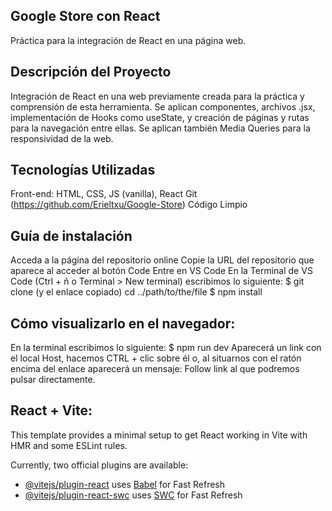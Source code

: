 ## Google Store con React
Práctica para la integración de React en una página web.

## Descripción del Proyecto
Integración de React en una web previamente creada para la práctica y comprensión de esta herramienta. Se aplican componentes, archivos .jsx, implementación de Hooks como useState, y creación de páginas y rutas para la navegación entre ellas. Se aplican también Media Queries para la responsividad de la web.

## Tecnologías Utilizadas
Front-end: HTML, CSS, JS (vanilla), React
Git (https://github.com/Erieltxu/Google-Store)
Código Limpio

## Guía de instalación
Acceda a la página del repositorio online
Copie la URL del repositorio que aparece al acceder al botón Code
Entre en VS Code
En la Terminal de VS Code (Ctrl + ñ o Terminal > New terminal) escribimos lo siguiente:
$ git clone (y el enlace copiado)
cd ../path/to/the/file
$ npm install 

## Cómo visualizarlo en el navegador:

En la terminal escribimos lo siguiente:
$ npm run dev
Aparecerá un link con el local Host, hacemos CTRL + clic sobre él o, al  situarnos con el ratón encima del enlace aparecerá un mensaje: Follow link al que podremos pulsar directamente. 

## React + Vite: 

This template provides a minimal setup to get React working in Vite with HMR and some ESLint rules.

Currently, two official plugins are available:

- [@vitejs/plugin-react](https://github.com/vitejs/vite-plugin-react/blob/main/packages/plugin-react/README.md) uses [Babel](https://babeljs.io/) for Fast Refresh
- [@vitejs/plugin-react-swc](https://github.com/vitejs/vite-plugin-react-swc) uses [SWC](https://swc.rs/) for Fast Refresh
